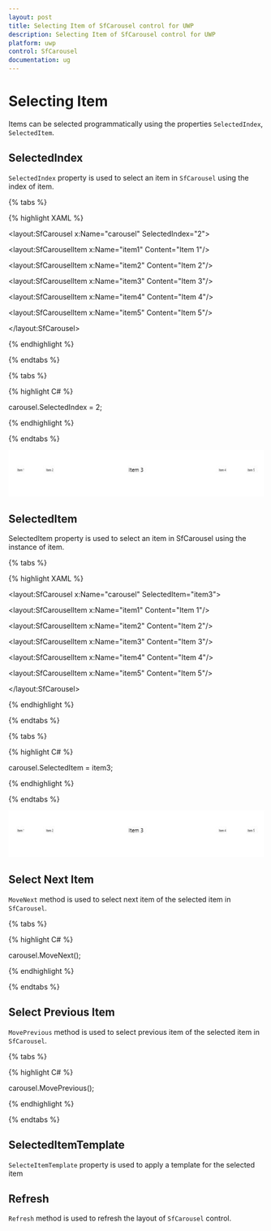 ```yaml
---
layout: post
title: Selecting Item of SfCarousel control for UWP
description: Selecting Item of SfCarousel control for UWP
platform: uwp
control: SfCarousel
documentation: ug
---
```

# Selecting Item

Items can be selected programmatically using the properties `SelectedIndex`, `SelectedItem`.

## SelectedIndex

`SelectedIndex` property is used to select an item in `SfCarousel` using the index of item. 

{% tabs %}

{% highlight XAML %}

<layout:SfCarousel x:Name="carousel" SelectedIndex="2">

<layout:SfCarouselItem x:Name="item1" Content="Item 1"/>

<layout:SfCarouselItem x:Name="item2" Content="Item 2"/>

<layout:SfCarouselItem x:Name="item3" Content="Item 3"/>

<layout:SfCarouselItem x:Name="item4" Content="Item 4"/>

<layout:SfCarouselItem x:Name="item5" Content="Item 5"/>

</layout:SfCarousel>

{% endhighlight %}

{% endtabs %}

{% tabs %}

{% highlight C# %}

carousel.SelectedIndex = 2;

{% endhighlight %}

{% endtabs %}

![](SfCarousel-images/SfCarousel-img7.jpeg)


## SelectedItem

SelectedItem property is used to select an item in SfCarousel using the instance of item. 

{% tabs %}

{% highlight XAML %}

<layout:SfCarousel x:Name="carousel" SelectedItem="item3">

<layout:SfCarouselItem x:Name="item1" Content="Item 1"/>

<layout:SfCarouselItem x:Name="item2" Content="Item 2"/>

<layout:SfCarouselItem x:Name="item3" Content="Item 3"/>

<layout:SfCarouselItem x:Name="item4" Content="Item 4"/>

<layout:SfCarouselItem x:Name="item5" Content="Item 5"/>

</layout:SfCarousel>

{% endhighlight %}

{% endtabs %}

{% tabs %}

{% highlight C# %}

carousel.SelectedItem = item3;

{% endhighlight %}

{% endtabs %}

![](SfCarousel-images/SfCarousel-img8.jpeg)

## Select Next Item

`MoveNext` method is used to select next item of the selected item in `SfCarousel`.

{% tabs %}

{% highlight C# %}

carousel.MoveNext();

{% endhighlight %}

{% endtabs %}

## Select Previous Item

`MovePrevious` method is used to select previous item of the selected item in `SfCarousel`.

{% tabs %}

{% highlight C# %}

carousel.MovePrevious();

{% endhighlight %}

{% endtabs %}

## SelectedItemTemplate

`SelecteItemTemplate` property is used to apply a template for the selected item

## Refresh

`Refresh` method is used to refresh the layout of `SfCarousel` control.

